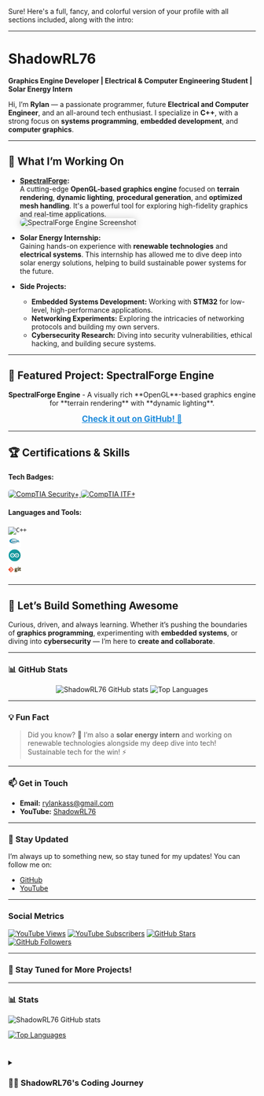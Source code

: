 Sure! Here's a full, fancy, and colorful version of your profile with all sections included, along with the intro:

---

# **ShadowRL76**

**Graphics Engine Developer | Electrical & Computer Engineering Student | Solar Energy Intern**

Hi, I’m **Rylan** — a passionate programmer, future **Electrical and Computer Engineer**, and an all-around tech enthusiast. I specialize in **C++**, with a strong focus on **systems programming**, **embedded development**, and **computer graphics**.

---

## 🚀 **What I’m Working On**
- **[SpectralForge](https://github.com/ShadowRL76/SpectralForge):**  
   A cutting-edge **OpenGL-based graphics engine** focused on **terrain rendering**, **dynamic lighting**, **procedural generation**, and **optimized mesh handling**. It's a powerful tool for exploring high-fidelity graphics and real-time applications.
   <br/>
   <img src="https://your-engine-screenshot.png" alt="SpectralForge Engine Screenshot" width="600" style="border-radius: 8px; box-shadow: 0 0 15px rgba(0,0,0,0.2);"/>
  
- **Solar Energy Internship:**  
   Gaining hands-on experience with **renewable technologies** and **electrical systems**. This internship has allowed me to dive deep into solar energy solutions, helping to build sustainable power systems for the future.
  
- **Side Projects:**  
   - **Embedded Systems Development:** Working with **STM32** for low-level, high-performance applications.
   - **Networking Experiments:** Exploring the intricacies of networking protocols and building my own servers.
   - **Cybersecurity Research:** Diving into security vulnerabilities, ethical hacking, and building secure systems.

---

## 🌟 **Featured Project: SpectralForge Engine**

<p align="center">
  <b>SpectralForge Engine</b> - A visually rich **OpenGL**-based graphics engine for **terrain rendering** with **dynamic lighting**.
</p>
<p align="center">
  <a href="https://github.com/ShadowRL76/SpectralForge" style="font-size: 1.2em; color: #1c8adb; font-weight: bold;">Check it out on GitHub! 🚀</a>
</p>

---

## 🏆 **Certifications & Skills**

#### **Tech Badges:**
<p>
  <a href="https://www.comptia.org/certifications/security">
    <img src="https://img.shields.io/badge/CompTIA-Security%2B-brightgreen?style=for-the-badge&logo=comptia" alt="CompTIA Security+" style="border-radius: 5px;"/>
  </a>
  <a href="https://www.comptia.org/certifications/it-fundamentals">
    <img src="https://img.shields.io/badge/CompTIA-ITF%2B-blue?style=for-the-badge&logo=comptia" alt="CompTIA ITF+" style="border-radius: 5px;"/>
  </a>
</p>

#### **Languages and Tools:**
<code><img src="https://raw.githubusercontent.com/github/explore/master/topics/cplusplus/cplusplus.png" width="26" title="C++" style="margin-right: 10px;" /> <img src="https://raw.githubusercontent.com/github/explore/master/topics/opengl/opengl.png" width="26" title="OpenGL" style="margin-right: 10px;" /> <img src="https://raw.githubusercontent.com/github/explore/master/topics/arduino/arduino.png" width="26" title="Arduino" style="margin-right: 10px;" /> <img src="https://raw.githubusercontent.com/github/explore/master/topics/git/git.png" width="26" title="Git" style="margin-right: 10px;" /></code>

---

## 🤝 **Let’s Build Something Awesome**

Curious, driven, and always learning. Whether it’s pushing the boundaries of **graphics programming**, experimenting with **embedded systems**, or diving into **cybersecurity** — I’m here to **create and collaborate**.

---

### 📊 **GitHub Stats**

<p align="center">
   <img src="https://github-readme-stats.vercel.app/api?username=ShadowRL76&show_icons=true&theme=gruvbox" alt="ShadowRL76 GitHub stats" width="400"/>
   <img src="https://github-readme-stats.vercel.app/api/top-langs/?username=ShadowRL76&layout=compact&theme=dark" alt="Top Languages" width="400"/>
</p>

---

### 💡 **Fun Fact**
> Did you know? 🌱 I’m also a **solar energy intern** and working on renewable technologies alongside my deep dive into tech! Sustainable tech for the win! ⚡

---

### 📫 **Get in Touch**
- **Email:** rylankass@gmail.com
- **YouTube:** [ShadowRL76](https://www.youtube.com/channel/UCetCzxQEy0gsbkWNrjp3VRA)

---

### 🚀 **Stay Updated**

I’m always up to something new, so stay tuned for my updates! You can follow me on:

- [GitHub](https://github.com/ShadowRL76)
- [YouTube](https://www.youtube.com/channel/UCetCzxQEy0gsbkWNrjp3VRA)

---

### Social Metrics

[![YouTube Views](https://img.shields.io/youtube/views/UCetCzxQEy0gsbkWNrjp3VRA?label=YouTube%20Views&style=for-the-badge&logo=youtube)](https://www.youtube.com/channel/UCetCzxQEy0gsbkWNrjp3VRA)
[![YouTube Subscribers](https://img.shields.io/youtube/channel/subscribers/UCetCzxQEy0gsbkWNrjp3VRA?label=YouTube%20Subscribers&style=for-the-badge&logo=youtube)](https://www.youtube.com/channel/UCetCzxQEy0gsbkWNrjp3VRA)
[![GitHub Stars](https://img.shields.io/github/stars/ShadowRL76/YourRepository?style=for-the-badge&logo=github)](https://github.com/ShadowRL76)
[![GitHub Followers](https://img.shields.io/github/followers/ShadowRL76?style=for-the-badge&logo=github)](https://github.com/ShadowRL76)

---

### **🚀 Stay Tuned for More Projects!**

---

### 📊 Stats

<p>
   <img src="https://github-readme-stats.vercel.app/api?username=ShadowRL76&show_icons=true&theme=gruvbox" alt="ShadowRL76 GitHub stats">
</p>

<p>
   <a href="https://github.com/ShadowRL76">
      <img src="https://github-readme-stats.vercel.app/api/top-langs/?username=ShadowRL76&layout=compact&theme=dark" alt="Top Languages">
   </a>
</p>

#

<details>
 <summary><h3>👨‍💻 ShadowRL76's Coding Journey</h3></summary>
   Working on it
